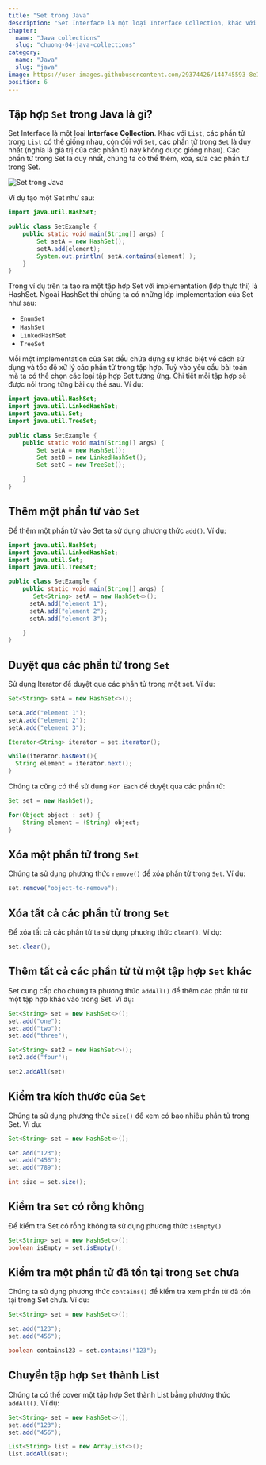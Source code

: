 ```yaml
---
title: "Set trong Java"
description: "Set Interface là một loại Interface Collection, khác với List, các phần tử trong List có thể giống nhau, còn đối với Set, các phần tử trong Set là duy nhất (nghĩa là giá trị của các phần tử này không được giống nhau)"
chapter:
  name: "Java collections"
  slug: "chuong-04-java-collections"
category:
  name: "Java"
  slug: "java"
image: https://user-images.githubusercontent.com/29374426/144745593-8e1da2a4-1f30-46d6-96cd-4ca90bc30386.png
position: 6
---
```


## Tập hợp `Set` trong Java là gì?

Set Interface là một loại **Interface Collection**. Khác với `List`, các phần tử trong `List` có thể giống nhau, còn đối với `Set`, các phần tử trong `Set` là duy nhất (nghĩa là giá trị của các phần tử này không được giống nhau). Các phần tử trong Set là duy nhất, chúng ta có thể thêm, xóa, sửa các phần tử trong Set.

![Set trong Java](https://user-images.githubusercontent.com/29374426/144745593-8e1da2a4-1f30-46d6-96cd-4ca90bc30386.png)

Ví dụ tạo một Set như sau:

```java
import java.util.HashSet;

public class SetExample {
    public static void main(String[] args) {
        Set setA = new HashSet();
        setA.add(element);
        System.out.println( setA.contains(element) );
    }
}
```

Trong ví dụ trên ta tạo ra một tập hợp Set với implementation (lớp thực thi) là HashSet. Ngoài HashSet thì chúng ta có những lớp implementation của Set như sau:

- `EnumSet`
- `HashSet`
- `LinkedHashSet`
- `TreeSet`

Mỗi một implementation của Set đều chứa đựng sự khác biệt về cách sử dụng và tốc độ xử lý các phần tử trong tập hợp. Tuỳ vào yêu cầu bài toán mà ta có thể chọn các loại tập hợp Set tương ứng. Chi tiết mỗi tập hợp sẽ được nói trong từng bài cụ thể sau. Ví dụ:

```java
import java.util.HashSet;
import java.util.LinkedHashSet;
import java.util.Set;
import java.util.TreeSet;

public class SetExample {
    public static void main(String[] args) {
        Set setA = new HashSet();
        Set setB = new LinkedHashSet();
        Set setC = new TreeSet();

    }
}
```

## Thêm một phần tử vào `Set`

Để thêm một phần tử vào Set ta sử dụng phương thức `add()`. Ví dụ:

```java
import java.util.HashSet;
import java.util.LinkedHashSet;
import java.util.Set;
import java.util.TreeSet;

public class SetExample {
    public static void main(String[] args) {
       Set<String> setA = new HashSet<>();
      setA.add("element 1");
      setA.add("element 2");
      setA.add("element 3");

    }
}
```

## Duyệt qua các phần tử trong `Set`

Sử dụng Iterator để duyệt qua các phần tử trong một set. Ví dụ:

```java
Set<String> setA = new HashSet<>();

setA.add("element 1");
setA.add("element 2");
setA.add("element 3");

Iterator<String> iterator = set.iterator();

while(iterator.hasNext(){
  String element = iterator.next();
}
```

Chúng ta cũng có thể sử dụng `For Each` để duyệt qua các phần tử:

```java
Set set = new HashSet();

for(Object object : set) {
    String element = (String) object;
}
```

## Xóa một phần tử trong `Set`

Chúng ta sử dụng phương thức `remove()` để xóa phần tử trong `Set`. Ví dụ:

```java
set.remove("object-to-remove");
```

## Xóa tất cả các phần tử trong `Set`

Để xóa tất cả các phần tử ta sử dụng phương thức `clear()`. Ví dụ:

```java
set.clear();
```

## Thêm tất cả các phần tử từ một tập hợp `Set` khác

Set cung cấp cho chúng ta phương thức `addAll()` để thêm các phần tử từ một tập hợp khác vào trong Set. Ví dụ:

```java
Set<String> set = new HashSet<>();
set.add("one");
set.add("two");
set.add("three");

Set<String> set2 = new HashSet<>();
set2.add("four");

set2.addAll(set)
```

## Kiểm tra kích thước của `Set`

Chúng ta sử dụng phương thức `size()` để xem có bao nhiêu phần tử trong Set. Ví dụ:

```java
Set<String> set = new HashSet<>();

set.add("123");
set.add("456");
set.add("789");

int size = set.size();
```

## Kiểm tra `Set` có rỗng không

Để kiểm tra Set có rỗng không ta sử dụng phương thức `isEmpty()`

```java
Set<String> set = new HashSet<>();
boolean isEmpty = set.isEmpty();
```

## Kiểm tra một phần tử đã tồn tại trong `Set` chưa

Chúng ta sử dụng phương thức `contains()` để kiểm tra xem phần tử đã tồn tại trong Set chưa. Ví dụ:

```java
Set<String> set = new HashSet<>();

set.add("123");
set.add("456");

boolean contains123 = set.contains("123");
```

## Chuyển tập hợp `Set` thành List

Chúng ta có thể cover một tập hợp Set thành List bằng phương thức `addAll()`. Ví dụ:

```java
Set<String> set = new HashSet<>();
set.add("123");
set.add("456");

List<String> list = new ArrayList<>();
list.addAll(set);
```
